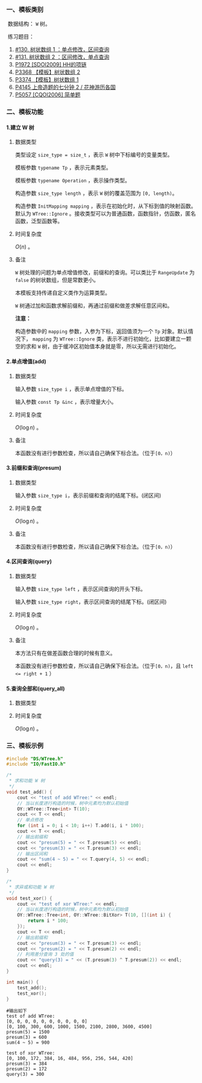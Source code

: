 ### 一、模板类别

​	数据结构： `W` 树。

​	练习题目：

1. [#130. 树状数组 1 ：单点修改，区间查询](https://loj.ac/p/130)
2. [#131. 树状数组 2 ：区间修改，单点查询](https://loj.ac/p/131)
3. [P1972 [SDOI2009] HH的项链](https://www.luogu.com.cn/problem/P1972)
4. [P3368 【模板】树状数组 2](https://www.luogu.com.cn/problem/P3368)
5. [P3374 【模板】树状数组 1](https://www.luogu.com.cn/problem/P3374)
6. [P4145 上帝造题的七分钟 2 / 花神游历各国](https://www.luogu.com.cn/problem/P4145)
7. [P5057 [CQOI2006] 简单题](https://www.luogu.com.cn/problem/P5057)


### 二、模板功能

#### 1.建立 W 树

1. 数据类型

   类型设定 `size_type = size_t` ，表示 `W` 树中下标编号的变量类型。

   模板参数 `typename Tp` ，表示元素类型。

   模板参数 `typename Operation` ，表示操作类型。

   构造参数 `size_type length` ，表示 `W` 树的覆盖范围为 `[0, length)`。

   构造参数 `InitMapping mapping` ，表示在初始化时，从下标到值的映射函数。默认为 `WTree::Ignore` 。接收类型可以为普通函数，函数指针，仿函数，匿名函数，泛型函数等。

2. 时间复杂度

    $O(n)$ 。

3. 备注

    `W` 树处理的问题为单点增值修改，前缀和的查询。可以类比于 `RangeUpdate` 为 `false` 的树状数组，但是常数更小。

   本模板支持传递自定义类作为运算类型。

    `W` 树通过加和函数求解前缀和，再通过前缀和做差求解任意区间和。

   **注意：**

   构造参数中的 `mapping` 参数，入参为下标，返回值须为一个 `Tp` 对象。默认情况下， `mapping` 为 `WTree::Ignore` 类，表示不进行初始化，比如要建立一颗空的求和 `W` 树，由于缓冲区初始值本身就是零，所以无需进行初始化。

#### 2.单点增值(add)

1. 数据类型

   输入参数 `size_type i​` ，表示单点增值的下标。

   输入参数 `const Tp &inc​` ，表示增量大小。

2. 时间复杂度

   $O(\log n)$ 。

3. 备注

   本函数没有进行参数检查，所以请自己确保下标合法。（位于`[0，n)`）


#### 3.前缀和查询(presum)

1. 数据类型

   输入参数 `size_type i`，表示前缀和查询的结尾下标。(闭区间)

2. 时间复杂度

   $O(\log n)$ 。

3. 备注

   本函数没有进行参数检查，所以请自己确保下标合法。（位于`[0，n)`）


#### 4.区间查询(query)

1. 数据类型

   输入参数 `size_type left​` ，表示区间查询的开头下标。

   输入参数 `size_type right​`，表示区间查询的结尾下标。(闭区间)

2. 时间复杂度

   $O(\log n)$ 。
   
3. 备注

   本方法只有在做差函数合理的时候有意义。

   本函数没有进行参数检查，所以请自己确保下标合法。（位于`[0，n)`，且 `left <= right + 1` ）


#### 5.查询全部和(query_all)

1. 数据类型

2. 时间复杂度

   $O(\log n)$ 。


### 三、模板示例

```c++
#include "DS/WTree.h"
#include "IO/FastIO.h"

/*
 * 求和功能 W 树
 */
void test_add() {
    cout << "test of add WTree:" << endl;
    // 当以长度进行构造的时候，树中元素均为默认初始值
    OY::WTree::Tree<int> T(10);
    cout << T << endl;
    // 单点修改
    for (int i = 0; i < 10; i++) T.add(i, i * 100);
    cout << T << endl;
    // 输出前缀和
    cout << "presum(5) = " << T.presum(5) << endl;
    cout << "presum(3) = " << T.presum(3) << endl;
    // 输出区间和
    cout << "sum(4 ~ 5) = " << T.query(4, 5) << endl;
    cout << endl;
}

/*
 * 求异或和功能 W 树
 */
void test_xor() {
    cout << "test of xor WTree:" << endl;
    // 当以长度进行构造的时候，树中元素均为默认初始值
    OY::WTree::Tree<int, OY::WTree::BitXor> T(10, [](int i) {
        return i * 100;
    });
    cout << T << endl;
    // 输出前缀和
    cout << "presum(3) = " << T.presum(3) << endl;
    cout << "presum(2) = " << T.presum(2) << endl;
    // 利用差分查询 3 处的值
    cout << "query(3) = " << (T.presum(3) ^ T.presum(2)) << endl;
    cout << endl;
}

int main() {
    test_add();
    test_xor();
}
```

```
#输出如下
test of add WTree:
[0, 0, 0, 0, 0, 0, 0, 0, 0, 0]
[0, 100, 300, 600, 1000, 1500, 2100, 2800, 3600, 4500]
presum(5) = 1500
presum(3) = 600
sum(4 ~ 5) = 900

test of xor WTree:
[0, 100, 172, 384, 16, 484, 956, 256, 544, 420]
presum(3) = 384
presum(2) = 172
query(3) = 300


```


